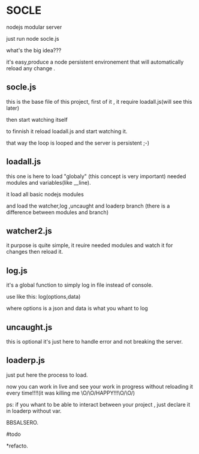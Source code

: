 # SOCLE
nodejs modular server



just run node socle.js


what's the big idea???

it's easy,produce a node persistent environement that will automatically reload any change .

## socle.js


this is the base file of this project,
first of it , it require loadall.js(will see this later)

then start watching itself

to finnish it reload loadall.js and start watching it.

that way the loop is looped and the server is persistent ;-)

## loadall.js


this one is here to load "globaly" (this concept is very important) needed modules and variables(like __line).

it load all basic nodejs modules

and load the watcher,log ,uncaught and loaderp branch (there is a difference between modules and branch)


## watcher2.js

it purpose is quite simple, it reuire needed modules and watch it for changes then reload it.

## log.js

it's a global function to simply log in file instead of console.

use like this: log(options,data)

where options is a json and data is what you whant to log

## uncaught.js 

this is optional it's just here to handle error and not breaking the server.

## loaderp.js


just put here the process to load.





now you can work in live and see your work in progress without reloading it every time!!!!(it was killing me \O/\O/HAPPY!!!\O/\O/)


ps: if you whant to be able to interact between your project , just declare it in loaderp without var.

BBSALSERO.


#todo

*refacto.